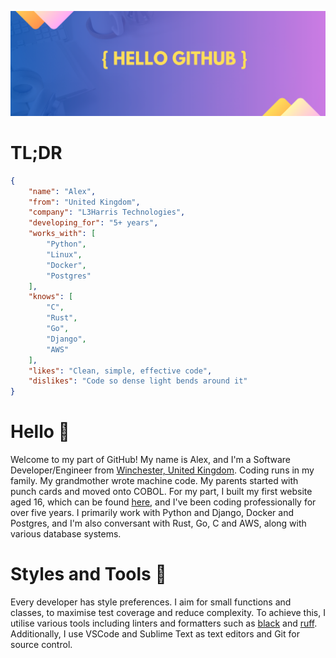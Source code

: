 ![GitHub Header Image](./github-header-image.png)

# TL;DR

```json
{
    "name": "Alex",
    "from": "United Kingdom",
    "company": "L3Harris Technologies",
    "developing_for": "5+ years",
    "works_with": [
        "Python",
        "Linux",
        "Docker",
        "Postgres"
    ],
    "knows": [
        "C",
        "Rust",
        "Go",
        "Django",
        "AWS"
    ],
    "likes": "Clean, simple, effective code",
    "dislikes": "Code so dense light bends around it"
}
```

# Hello :wave:

Welcome to my part of GitHub!  My name is Alex, and I'm a Software Developer/Engineer from [Winchester, United Kingdom](https://en.wikipedia.org/wiki/Winchester).  Coding runs in my family. My grandmother wrote machine code. My parents started with punch cards and moved onto COBOL.  For my part, I built my first website aged 16, which can be found [here](https://divein2008.maritimearchaeologytrust.org/), and I've been coding professionally for over five years.  I primarily work with Python and Django, Docker and Postgres, and I'm also conversant with Rust, Go, C and AWS, along with various database systems.

# Styles and Tools 🧰

Every developer has style preferences. I aim for small functions and classes, to maximise test coverage and reduce complexity.  To achieve this, I utilise various tools including linters and formatters such as [black](https://github.com/psf/black) and [ruff](https://github.com/astral-sh/ruff).  Additionally, I use VSCode and Sublime Text as text editors and Git for source control.

